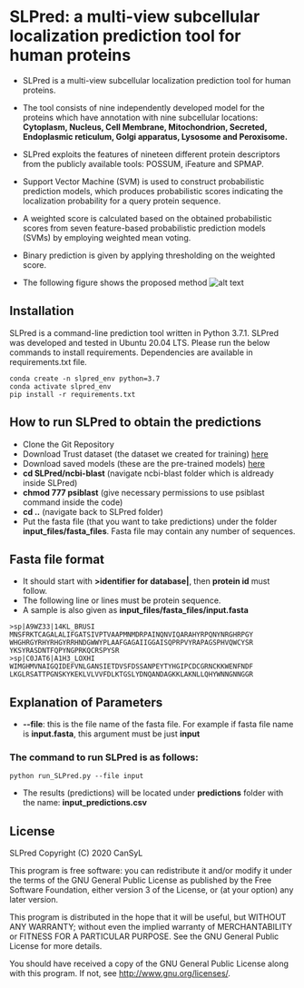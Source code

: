 # SLPred: a multi-view subcellular localization prediction tool for human proteins
* SLPred is a multi-view subcellular localization prediction tool for human proteins.
* The tool consists of nine independently developed model for the proteins which have annotation with nine subcellular locations: **Cytoplasm, Nucleus, Cell Membrane, Mitochondrion, Secreted, Endoplasmic reticulum, Golgi apparatus, Lysosome and Peroxisome.** 
* SLPred exploits the features of nineteen different protein descriptors from the publicly available tools: POSSUM, iFeature and SPMAP.
* Support Vector Machine (SVM) is used to construct probabilistic prediction models, which produces probabilistic scores indicating the localization probability for a query protein sequence. 
* A weighted score is calculated based on the obtained probabilistic scores from seven feature-based probabilistic prediction models (SVMs) by employing weighted mean voting.
* Binary prediction is given by applying thresholding on the weighted score.

* The following figure shows the proposed method
![alt text](https://github.com/gozsari/SLPred/blob/master/images/model_architecture.png)

## Installation

SLPred is a command-line prediction tool written in Python 3.7.1. SLPred was developed and tested in Ubuntu 20.04 LTS. Please run the below commands to install requirements. Dependencies are available in requirements.txt file.

```
conda create -n slpred_env python=3.7
conda activate slpred_env
pip install -r requirements.txt
```

## How to run SLPred to obtain the predictions 

* Clone the Git Repository
* Download Trust dataset (the dataset we created for training) [here](https://drive.google.com/file/d/1m9UpPMkw9XkPzabjURU4bPbFcPKorElP/view?usp=sharing)
* Download saved models (these are the pre-trained models) [here](https://drive.google.com/file/d/1AjZotfRSZkzovtLLmGpdfspQaI0b38x4/view?usp=sharing)
* **cd SLPred/ncbi-blast** (navigate ncbi-blast folder which is aldready inside SLPred)
* **chmod 777 psiblast** (give necessary permissions to use psiblast command inside the code)
* **cd ..** (navigate back to SLPred folder)
* Put the fasta file (that you want to take predictions) under the folder **input_files/fasta_files**. Fasta file may contain any number of sequences. 

## Fasta file format
* It should start with **>identifier for database|**, then **protein id** must follow.
* The following line or lines must be protein sequence.
* A sample is also given as **input_files/fasta_files/input.fasta**
```
>sp|A9WZ33|14KL_BRUSI
MNSFRKTCAGALALIFGATSIVPTVAAPMNMDRPAINQNVIQARAHYRPQNYNRGHRPGY
WHGHRGYRHYRHGYRRHNDGWWYPLAAFGAGAIIGGAISQPRPVYRAPAGSPHVQWCYSR
YKSYRASDNTFQPYNGPRKQCRSPYSR
>sp|C0JAT6|A1H3_LOXHI 
WIMGHMVNAIGQIDEFVNLGANSIETDVSFDSSANPEYTYHGIPCDCGRNCKKWENFNDF
LKGLRSATTPGNSKYKEKLVLVVFDLKTGSLYDNQANDAGKKLAKNLLQHYWNNGNNGGR
```
## Explanation of Parameters
* **--file**: this is the file name of the fasta file. For example if fasta file name is **input.fasta**, this argument must be just **input**

### The command to run SLPred is as follows:
```
python run_SLPred.py --file input 
```

* The results (predictions) will be located under **predictions** folder with the name: **input_predictions.csv**

## License

SLPred
    Copyright (C) 2020 CanSyL

This program is free software: you can redistribute it and/or modify it under the terms of the GNU General Public License as published by the Free Software Foundation, either version 3 of the License, or (at your option) any later version.

This program is distributed in the hope that it will be useful, but WITHOUT ANY WARRANTY; without even the implied warranty of MERCHANTABILITY or FITNESS FOR A PARTICULAR PURPOSE. See the GNU General Public License for more details.

You should have received a copy of the GNU General Public License along with this program.  If not, see <http://www.gnu.org/licenses/>.

